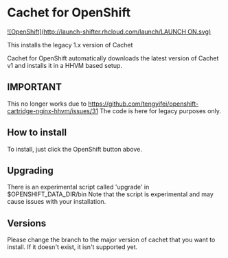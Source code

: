 # Cachet for OpenShift 
[![OpenShift](http://launch-shifter.rhcloud.com/launch/LAUNCH ON.svg)](https://openshift.redhat.com/app/console/application_type/custom?&cartridges%5B%5D=http://cartreflect-claytondev.rhcloud.com/github/tengyifei/openshift-cartridge-nginx-hhvm&cartridges%5B%5D=mysql-5.5&initial_git_url=https://github.com/ALinuxNinja/openshift-cachet.git&name=cachet&initial_git_branch=1.x-HHVM)

This installs the legacy 1.x version of Cachet

Cachet for OpenShift automatically downloads the latest version of Cachet v1 and installs it in a HHVM based setup.

## IMPORTANT
This no longer works due to https://github.com/tengyifei/openshift-cartridge-nginx-hhvm/issues/31
The code is here for legacy purposes only.

## How to install
To install, just click the OpenShift button above.

## Upgrading
There is an experimental script called 'upgrade' in $OPENSHIFT_DATA_DIR/bin
Note that the script is experimental and may cause issues with your installation.

## Versions
Please change the branch to the major version of cachet that you want to install.
If it doesn't exist, it isn't supported yet.
